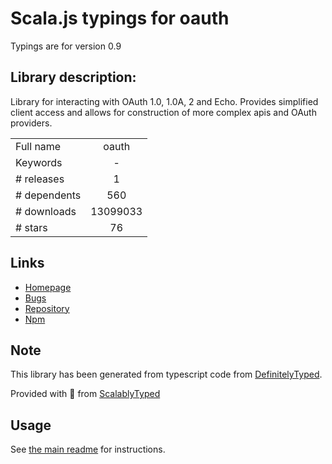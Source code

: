 
# Scala.js typings for oauth

Typings are for version 0.9

## Library description:
Library for interacting with OAuth 1.0, 1.0A, 2 and Echo.  Provides simplified client access and allows for construction of more complex apis and OAuth providers.

|                    |                 |
| ------------------ | :-------------: |
| Full name          | oauth |
| Keywords           | - |
| # releases         | 1 |
| # dependents       | 560 |
| # downloads        | 13099033 |
| # stars            | 76 |

## Links
- [Homepage](https://github.com/ciaranj/node-oauth#readme)
- [Bugs](https://github.com/ciaranj/node-oauth/issues)
- [Repository](https://github.com/ciaranj/node-oauth)
- [Npm](https://www.npmjs.com/package/oauth)
    


## Note
This library has been generated from typescript code from [DefinitelyTyped](https://definitelytyped.org).

Provided with :purple_heart: from [ScalablyTyped](https://github.com/oyvindberg/ScalablyTyped)

## Usage
See [the main readme](../../readme.md) for instructions.


